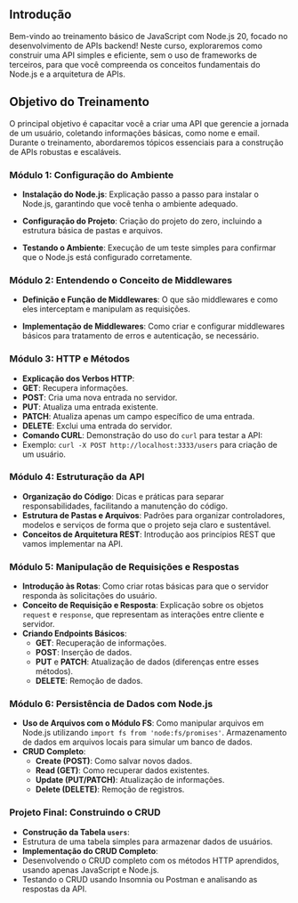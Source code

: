 ## Introdução

Bem-vindo ao treinamento básico de JavaScript com Node.js 20, focado no desenvolvimento de APIs backend! Neste curso, exploraremos como construir uma API simples e eficiente, sem o uso de frameworks de terceiros, para que você compreenda os conceitos fundamentais do Node.js e a arquitetura de APIs.
## Objetivo do Treinamento
O principal objetivo é capacitar você a criar uma API que gerencie a jornada de um usuário, coletando informações básicas, como nome e email. Durante o treinamento, abordaremos tópicos essenciais para a construção de APIs robustas e escaláveis.

### Módulo 1: Configuração do Ambiente
- **Instalação do Node.js**: Explicação passo a passo para instalar o Node.js, garantindo que você tenha o ambiente adequado.

- **Configuração do Projeto**: Criação do projeto do zero, incluindo a estrutura básica de pastas e arquivos.

- **Testando o Ambiente**: Execução de um teste simples para confirmar que o Node.js está configurado corretamente.
### Módulo 2: Entendendo o Conceito de Middlewares
- **Definição e Função de Middlewares**: O que são middlewares e como eles interceptam e manipulam as requisições.

- **Implementação de Middlewares**: Como criar e configurar middlewares básicos para tratamento de erros e autenticação, se necessário.
### Módulo 3: HTTP e Métodos
- **Explicação dos Verbos HTTP**:
- **GET**: Recupera informações.
- **POST**: Cria uma nova entrada no servidor.
- **PUT**: Atualiza uma entrada existente.
- **PATCH**: Atualiza apenas um campo específico de uma entrada.
- **DELETE**: Exclui uma entrada do servidor.
- **Comando CURL**: Demonstração do uso do `curl` para testar a API:
- Exemplo: `curl -X POST http://localhost:3333/users` para criação de um usuário.
### Módulo 4: Estruturação da API
- **Organização do Código**: Dicas e práticas para separar responsabilidades, facilitando a manutenção do código.
- **Estrutura de Pastas e Arquivos**: Padrões para organizar controladores, modelos e serviços de forma que o projeto seja claro e sustentável.
- **Conceitos de Arquitetura REST**: Introdução aos princípios REST que vamos implementar na API.
### Módulo 5: Manipulação de Requisições e Respostas
- **Introdução às Rotas**: Como criar rotas básicas para que o servidor responda às solicitações do usuário.
- **Conceito de Requisição e Resposta**: Explicação sobre os objetos `request` e `response`, que representam as interações entre cliente e servidor.
- **Criando Endpoints Básicos**:
	- **GET**: Recuperação de informações.
	- **POST**: Inserção de dados.
	- **PUT** e **PATCH**: Atualização de dados (diferenças entre esses métodos).
	- **DELETE**: Remoção de dados.
	
### Módulo 6: Persistência de Dados com Node.js
- **Uso de Arquivos com o Módulo FS**:
	Como manipular arquivos em Node.js utilizando `import fs from 'node:fs/promises'`. Armazenamento de dados em arquivos locais para simular um banco de dados.
- **CRUD Completo**:
	- **Create (POST)**: Como salvar novos dados.
	- **Read (GET)**: Como recuperar dados existentes.
	- **Update (PUT/PATCH)**: Atualização de informações.
	- **Delete (DELETE)**: Remoção de registros.
### Projeto Final: Construindo o CRUD
  
- **Construção da Tabela `users`**:
- Estrutura de uma tabela simples para armazenar dados de usuários.
- **Implementação do CRUD Completo**:
- Desenvolvendo o CRUD completo com os métodos HTTP aprendidos, usando apenas JavaScript e Node.js.
- Testando o CRUD usando Insomnia ou Postman e analisando as respostas da API.